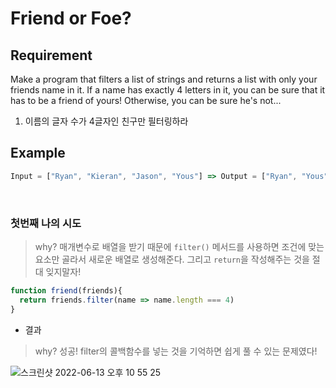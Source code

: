 # Friend or Foe?

## Requirement

<p>Make a program that filters a list of strings and returns a list with only your friends name in it. If a name has exactly 4 letters in it, you can be sure that it has to be a friend of yours! Otherwise, you can be sure he's not...</p>

  1. 이름의 글자 수가 4글자인 친구만 필터링하라

## Example

```js
Input = ["Ryan", "Kieran", "Jason", "Yous"] => Output = ["Ryan", "Yous"]
```

<br>

### 첫번째 나의 시도

> why? 매개변수로 배열을 받기 때문에 `filter()` 메서드를 사용하면 조건에 맞는 요소만 골라서 새로운 배열로 생성해준다. 그리고 `return`을 작성해주는 것을 절대 잊지말자! 
```js
function friend(friends){
  return friends.filter(name => name.length === 4)
}
```
- 결과

> why? 성공! filter의 콜백함수를 넣는 것을 기억하면 쉽게 풀 수 있는 문제였다!

![스크린샷 2022-06-13 오후 10 55 25](https://user-images.githubusercontent.com/96808980/173369805-8402ce92-e1f4-48cd-9b4e-ddda3a255d8f.png)
